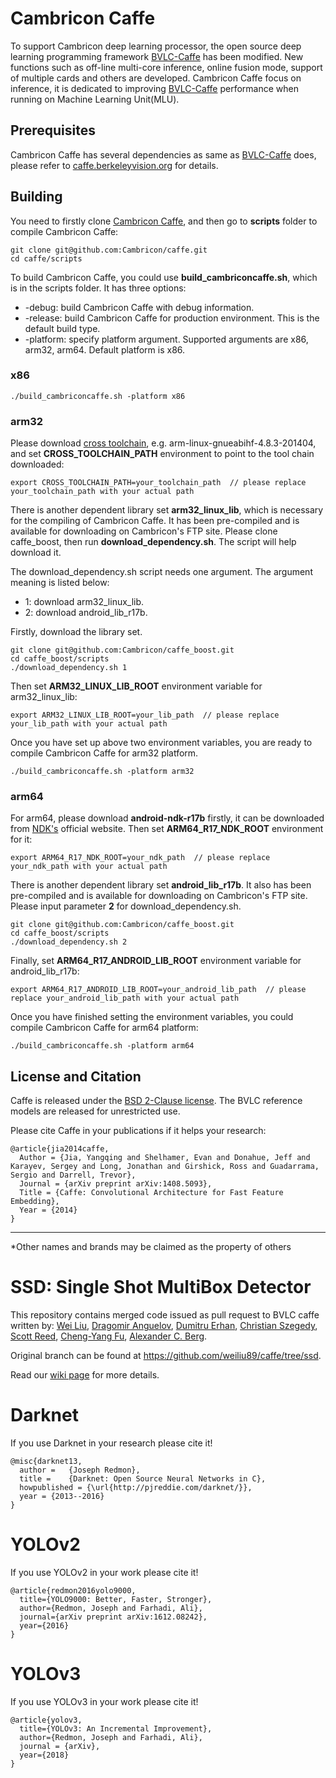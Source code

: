 # Cambricon Caffe
To support Cambricon deep learning processor, the open source deep learning programming framework [BVLC-Caffe](https://github.com/BVLC/caffe) has been modified. New functions such as off-line multi-core inference, online fusion mode, support of multiple cards and others are developed. Cambricon Caffe focus on inference, it is dedicated to improving [BVLC-Caffe](https://github.com/BVLC/caffe) performance when running on Machine Learning Unit(MLU).

## Prerequisites
Cambricon Caffe has several dependencies as same as [BVLC-Caffe](https://github.com/BVLC/caffe) does, please refer to [caffe.berkeleyvision.org](https://caffe.berkeleyvision.org/installation.html) for details.

## Building
You need to firstly clone [Cambricon Caffe](https://github.com/Cambricon/caffe), and then go to **scripts** folder to compile Cambricon Caffe: 
```
git clone git@github.com:Cambricon/caffe.git
cd caffe/scripts
```
To build Cambricon Caffe, you could use **build_cambriconcaffe.sh**, which is in the scripts folder. It has three options:
- -debug: build Cambricon Caffe with debug information.
- -release: build Cambricon Caffe for production environment. This is the default build type.
- -platform: specify platform argument. Supported arguments are x86, arm32, arm64. Default platform is x86.

### x86
```
./build_cambriconcaffe.sh -platform x86
```

### arm32
Please download [cross toolchain](https://releases.linaro.org), e.g. arm-linux-gnueabihf-4.8.3-201404, and set **CROSS_TOOLCHAIN_PATH** environment to point to the tool chain downloaded:
```
export CROSS_TOOLCHAIN_PATH=your_toolchain_path  // please replace your_toolchain_path with your actual path
```
There is another dependent library set **arm32_linux_lib**, which is necessary for the compiling of Cambricon Caffe. It has been pre-compiled and is available for downloading on Cambricon's FTP site. Please clone caffe_boost, then run **download_dependency.sh**. The script will help download it.

The download_dependency.sh script needs one argument. The argument meaning is listed below: 
- 1: download arm32_linux_lib.
- 2: download android_lib_r17b.

Firstly, download the library set.
```
git clone git@github.com:Cambricon/caffe_boost.git
cd caffe_boost/scripts
./download_dependency.sh 1
```
Then set **ARM32_LINUX_LIB_ROOT** environment variable for arm32_linux_lib:
```
export ARM32_LINUX_LIB_ROOT=your_lib_path  // please replace your_lib_path with your actual path
```
Once you have set up above two environment variables, you are ready to compile Cambricon Caffe for arm32 platform.
```
./build_cambriconcaffe.sh -platform arm32
```

### arm64
For arm64, please download **android-ndk-r17b** firstly, it can be downloaded from [NDK's](https://developer.android.google.cn/ndk) official website. Then set **ARM64_R17_NDK_ROOT** environment for it:
```
export ARM64_R17_NDK_ROOT=your_ndk_path  // please replace your_ndk_path with your actual path
```
There is another dependent library set **android_lib_r17b**. It also has been pre-compiled and is available for downloading on Cambricon's FTP site. Please input parameter **2** for download_dependency.sh.
```
git clone git@github.com:Cambricon/caffe_boost.git
cd caffe_boost/scripts
./download_dependency.sh 2
```
Finally, set **ARM64_R17_ANDROID_LIB_ROOT** environment variable for android_lib_r17b: 
```
export ARM64_R17_ANDROID_LIB_ROOT=your_android_lib_path  // please replace your_android_lib_path with your actual path
```
Once you have finished setting the environment variables, you could compile Cambricon Caffe for arm64 platform:
```
./build_cambriconcaffe.sh -platform arm64
```

## License and Citation
Caffe is released under the [BSD 2-Clause license](https://github.com/BVLC/caffe/blob/master/LICENSE).
The BVLC reference models are released for unrestricted use.

Please cite Caffe in your publications if it helps your research:

    @article{jia2014caffe,
      Author = {Jia, Yangqing and Shelhamer, Evan and Donahue, Jeff and Karayev, Sergey and Long, Jonathan and Girshick, Ross and Guadarrama, Sergio and Darrell, Trevor},
      Journal = {arXiv preprint arXiv:1408.5093},
      Title = {Caffe: Convolutional Architecture for Fast Feature Embedding},
      Year = {2014}
    }

***
 *Other names and brands may be claimed as the property of others

# SSD: Single Shot MultiBox Detector
This repository contains merged code issued as pull request to BVLC caffe written by:
[Wei Liu](http://www.cs.unc.edu/~wliu/), [Dragomir Anguelov](https://www.linkedin.com/in/dragomiranguelov), [Dumitru Erhan](http://research.google.com/pubs/DumitruErhan.html), [Christian Szegedy](http://research.google.com/pubs/ChristianSzegedy.html), [Scott Reed](http://www-personal.umich.edu/~reedscot/), [Cheng-Yang Fu](http://www.cs.unc.edu/~cyfu/), [Alexander C. Berg](http://acberg.com).

Original branch can be found at https://github.com/weiliu89/caffe/tree/ssd.

Read our [wiki page](https://github.com/intel/caffe/wiki/SSD:-Single-Shot-MultiBox-Detector) for more details.

# Darknet
If you use Darknet in your research please cite it!

    @misc{darknet13,
      author =   {Joseph Redmon},
      title =    {Darknet: Open Source Neural Networks in C},
      howpublished = {\url{http://pjreddie.com/darknet/}},
      year = {2013--2016}
    }

# YOLOv2
If you use YOLOv2 in your work please cite it!

    @article{redmon2016yolo9000,
      title={YOLO9000: Better, Faster, Stronger},
      author={Redmon, Joseph and Farhadi, Ali},
      journal={arXiv preprint arXiv:1612.08242},
      year={2016}
    }

# YOLOv3
If you use YOLOv3 in your work please cite it!

    @article{yolov3,
      title={YOLOv3: An Incremental Improvement},
      author={Redmon, Joseph and Farhadi, Ali},
      journal = {arXiv},
      year={2018}
    }
